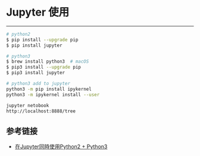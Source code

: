 # Jupyter 使用
***
```sh
# python2
$ pip install --upgrade pip
$ pip install jupyter

# python3
$ brew install python3  # macOS
$ pip3 install --upgrade pip
$ pip3 install jupyter
```

```sh
# python3 add to jupyter
python3 -m pip install ipykernel
python3 -m ipykernel install --user
```

```sh
jupyter netobook
http://localhost:8888/tree
```

## 参考链接
- [在Jupyter同時使用Python2 + Python3](https://carsonwah.github.io/15213187969431.html)